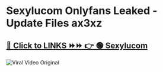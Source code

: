 
 # Sexylucom Onlyfans Leaked - Update Files ax3xz

## <h2><a href="https://clipsfans.com/Sexylucom&ref=git">🔗 Click to LINKS ⏩⏩ 👉 🟢 Sexylucom </a></h2>

<a href="https://clipsfans.com/Sexylucom&ref=git" rel="nofollow" data-target="animated-image.originalLink"><img src="https://i.ibb.co.com/xMMVF88/686577567.gif" alt="Viral Video Original" style="max-width: 100%; display: inline-block;" data-target="animated-image.originalImage"></a>

